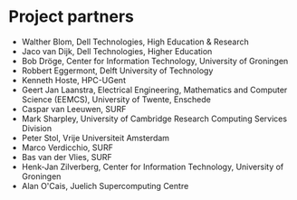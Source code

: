 # Project partners

* Walther Blom, Dell Technologies, High Education & Research
* Jaco van Dijk, Dell Technologies, Higher Education
* Bob Dröge, Center for Information Technology, University of Groningen
* Robbert Eggermont, Delft University of Technology
* Kenneth Hoste, HPC-UGent
* Geert Jan Laanstra, Electrical Engineering, Mathematics and Computer Science (EEMCS), University of Twente, Enschede
* Caspar van Leeuwen, SURF
* Mark Sharpley, University of Cambridge Research Computing Services Division
* Peter Stol, Vrije Universiteit Amsterdam
* Marco Verdicchio, SURF
* Bas van der Vlies, SURF
* Henk-Jan Zilverberg, Center for Information Technology, University of Groningen
* Alan O'Cais, Juelich Supercomputing Centre
